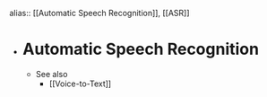 alias:: [[Automatic Speech Recognition]], [[ASR]]

- # Automatic Speech Recognition
	- See also
		- [[Voice-to-Text]]